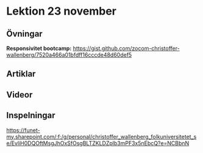 # Lektion 23 november

## Övningar

**Responsivitet bootcamp:** https://gist.github.com/zocom-christoffer-wallenberg/7520a466a01bfdff16cccde48d60def5

## Artiklar

## Videor

## Inspelningar

https://funet-my.sharepoint.com/:f:/g/personal/christoffer_wallenberg_folkuniversitetet_se/EvliH0DQOftMsgJhOxSfOsgBLTZKLDZplb3mPF3x5nEbcQ?e=NCBbnN